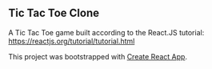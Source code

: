 ## Tic Tac Toe Clone

A Tic Tac Toe game built according to the React.JS tutorial: https://reactjs.org/tutorial/tutorial.html

This project was bootstrapped with [Create React App](https://github.com/facebook/create-react-app).
